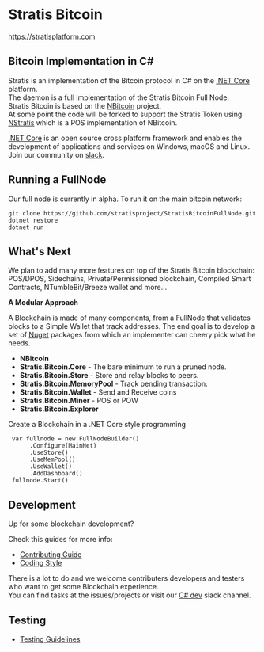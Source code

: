 Stratis Bitcoin
===============

https://stratisplatform.com

Bitcoin Implementation in C#
----------------------------

Stratis is an implementation of the Bitcoin protocol in C# on the [.NET Core](https://dotnet.github.io/) platform.  
The daemon is a full implementation of the Stratis Bitcoin Full Node.  
Stratis Bitcoin is based on the [NBitcoin](https://github.com/MetacoSA/NBitcoin) project.  
At some point the code will be forked to support the Stratis Token using [NStratis](https://github.com/stratisproject/NStratis) which is a POS implementation of NBitcoin.

[.NET Core](https://dotnet.github.io/) is an open source cross platform framework and enables the development of applications and services on Windows, macOS and Linux.    
Join our community on [slack](https://stratisplatform.slack.com).

Running a FullNode 
------------------

Our full node is currently in alpha. To run it on the main bitcoin network:

```
git clone https://github.com/stratisproject/StratisBitcoinFullNode.git
dotnet restore
dotnet run
```

What's Next 
----------

We plan to add many more features on top of the Stratis Bitcoin blockchain:  
POS/DPOS, Sidechains, Private/Permissioned blockchain, Compiled Smart Contracts, NTumbleBit/Breeze wallet and more...  

**A Modular Approach**

A Blockchain is made of many components, from a FullNode that validates blocks to a Simple Wallet that track addresses.
The end goal is to develop a set of [Nuget](https://en.wikipedia.org/wiki/NuGet) packages from which an implementer can cheery pick what he needs.

* **NBitcoin**
* **Stratis.Bitcoin.Core**  - The bare minimum to run a pruned node.
* **Stratis.Bitcoin.Store** - Store and relay blocks to peers.
* **Stratis.Bitcoin.MemoryPool** - Track pending transaction.
* **Stratis.Bitcoin.Wallet** - Send and Receive coins
* **Stratis.Bitcoin.Miner** - POS or POW
* **Stratis.Bitcoin.Explorer**


Create a Blockchain in a .NET Core style programming
```
 var fullnode = new FullNodeBuilder()  
      .Configure(MainNet)
      .UseStore()  
      .UseMemPool()  
      .UseWallet()  
      .AddDashboard()  
 fullnode.Start()
```

Development
-----------
Up for some blockchain development? 

Check this guides for more info:
* [Contributing Guide](Documentation/contributing.md)
* [Coding Style](Documentation/coding-style.md)

There is a lot to do and we welcome contributers developers and testers who want to get some Blockchain experience.  
You can find tasks at the issues/projects or visit our [C# dev](https://stratisplatform.slack.com/messages/csharp_development/) slack channel.

Testing
-------
* [Testing Guidelines](Documentation/testing-guidelines.md)

